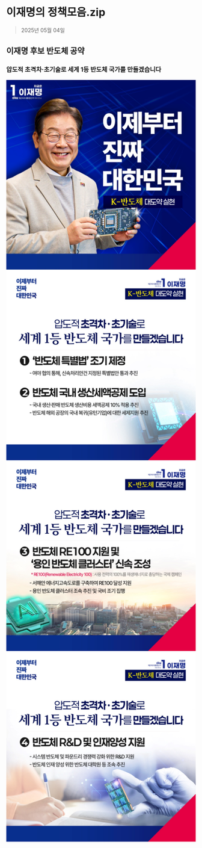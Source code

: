 # 이재명의 정책모음.zip

> 2025년 05월 04일
## 이재명 후보 반도체 공약
### 압도적 초격차·초기술로 세계 1등 반도체 국가를 만들겠습니다

![공약 이미지](000.jpeg)
![공약 이미지](001.jpeg)
![공약 이미지](002.jpeg)
![공약 이미지](003.jpeg)